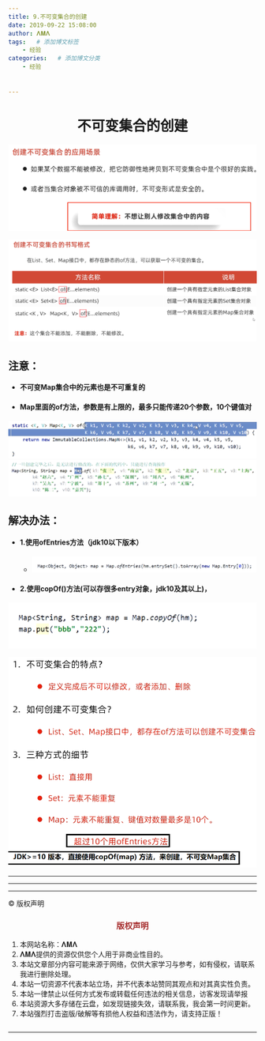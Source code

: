 ```yaml
---
title: 9.不可变集合的创建
date: 2019-09-22 15:08:00
author: 𝚲𝚳𝚲
tags:   # 添加博文标签
	- 经验
categories:   # 添加博文分类
	- 经验


---
```


<h1><center>不可变集合的创建</center></h1>

![image-20240701141232967](https://raw.githubusercontent.com/protonlml/blogimages/master/imgs/202407011412307.png)



![image-20240701141321777](https://raw.githubusercontent.com/protonlml/blogimages/master/imgs/202407011413873.png)

## 注意：

- #### 不可变Map集合中的元素也是不可重复的

- #### Map里面的of方法，参数是有上限的，最多只能传递20个参数，10个键值对

 ![image-20240701141602832](https://raw.githubusercontent.com/protonlml/blogimages/master/imgs/202407011416968.png)![image-20240701141542899](https://raw.githubusercontent.com/protonlml/blogimages/master/imgs/202407011415039.png)

## 解决办法：

- #### 1.使用ofEntries方法（jdk10以下版本）

  - ![image-20240701142354534](https://raw.githubusercontent.com/protonlml/blogimages/master/imgs/202407011423644.png)

- #### 2.使用copOf()方法(可以存很多entry对象，jdk10及其以上)，

![image-20240701142025623](https://raw.githubusercontent.com/protonlml/blogimages/master/imgs/202407011420359.png)

![image-20240701142311242](https://raw.githubusercontent.com/protonlml/blogimages/master/imgs/202407011423467.png)



---









---


----

© 版权声明

<escape>

<div>
    <h3 align="center"  style="color: brown;" >版权声明</h3>
    <table>
   		<tr>
    		<ol>
				<li>本网站名称：𝚲𝚳𝚲</li>
				<li>𝚲𝚳𝚲提供的资源仅供您个人用于非商业性目的。</li>
				<li>本站文章部分内容可能来源于网络，仅供大家学习与参考，如有侵权，请联系我进行删除处理。</li>
				<li>本站一切资源不代表本站立场，并不代表本站赞同其观点和对其真实性负责。</li>
        		<li>本站一律禁止以任何方式发布或转载任何违法的相关信息，访客发现请举报</li> 
        		<li>本站资源大多存储在云盘，如发现链接失效，请联系我，我会第一时间更新。</li>
        		<li>本站强烈打击盗版/破解等有损他人权益和违法作为，请支持正版！</li>  
			</ol>
		</tr>
	</table>
</div>





</escape>

----

